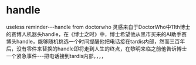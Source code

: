 # handle
useless reminder---handle from doctorwho
灵感来自于DoctorWho中11th博士的赛博人机器头handle，在《博士之时》中，博士希望他从黑市买来的AI助手赛博头handle，能够随机挑选一个时间提醒他把电话接在tardis内部，然而三百年后，没有零件来替换的handle即将走到人生的终点，在黎明来临之前他告诉博士一个紧急事件---把电话接到tardis内部，，，，
